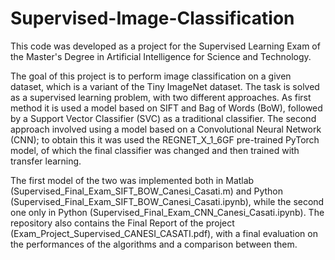 # Supervised-Image-Classification
This code was developed as a project for the Supervised Learning Exam of the Master's Degree in Artificial Intelligence for Science and Technology.

The goal of this project is to perform image classification on a given dataset, which is a variant of the Tiny ImageNet dataset. The task is solved as a supervised learning problem, with two different approaches.
As first method it is used a model based on SIFT and Bag of Words (BoW), followed by a Support Vector Classifier (SVC) as a traditional classifier.
The second approach involved using a model based on a Convolutional Neural Network (CNN); to obtain this it was used the REGNET_X_1_6GF pre-trained PyTorch model, of which the final classifier was changed and then trained with transfer learning.

The first model of the two was implemented both in Matlab (Supervised_Final_Exam_SIFT_BOW_Canesi_Casati.m) and Python (Supervised_Final_Exam_SIFT_BOW_Canesi_Casati.ipynb), while the second one only in Python (Supervised_Final_Exam_CNN_Canesi_Casati.ipynb).
The repository also contains the Final Report of the project (Exam_Project_Supervised_CANESI_CASATI.pdf), with a final evaluation on the performances of the algorithms and a comparison between them.
